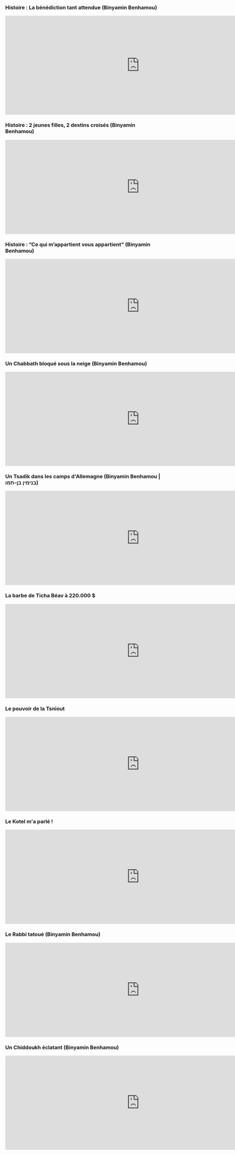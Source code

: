 <!DOCTYPE html>
<html lang="en">
<head>
    <meta charset="UTF-8">
    <meta http-equiv="X-UA-Compatible" content="IE=edge">
    <meta name="viewport" content="width=device-width, initial-scale=1.0">
    <title>Histoire pour Chabbath</title>
    <link rel="stylesheet" href="histoire.css">
    <link rel="shortcut icon" href="https://media.torah-box.com/une-histoire-pour-chabbath-1984.jpg">
</head>
<body>
    <h3>Histoire : La bénédiction tant attendue (Binyamin Benhamou)</h3>
    <iframe width="853" height="315" src="https://www.youtube.com/embed/dmyJeiTQMj4" title="YouTube video player" frameborder="0" allow="accelerometer; autoplay; clipboard-write; encrypted-media; gyroscope; picture-in-picture" allowfullscreen></iframe>
<h3>Histoire : 2 jeunes filles, 2 destins croisés (Binyamin Benhamou)</h3>
<iframe width="853" height="300" src="https://www.youtube.com/embed/8nldP8B-U4s" title="YouTube video player" frameborder="0" allow="accelerometer; autoplay; clipboard-write; encrypted-media; gyroscope; picture-in-picture" allowfullscreen></iframe>
<h3>Histoire : ”Ce qui m’appartient vous appartient” (Binyamin Benhamou)</h3>
<iframe width="853" height="300" src="https://www.youtube.com/embed/2Eh3N7d_sLw" title="YouTube video player" frameborder="0" allow="accelerometer; autoplay; clipboard-write; encrypted-media; gyroscope; picture-in-picture" allowfullscreen></iframe>
<h3>Un Chabbath bloqué sous la neige (Binyamin Benhamou)</h3>
<iframe width="853" height="300" src="https://www.youtube.com/embed/0ohLiLuUKd8" title="YouTube video player" frameborder="0" allow="accelerometer; autoplay; clipboard-write; encrypted-media; gyroscope; picture-in-picture" allowfullscreen></iframe>
<h3>Un Tsadik dans les camps d'Allemagne (Binyamin Benhamou | בנימין בן-חמו)</h3>
<iframe width="853" height="300" src="https://www.youtube.com/embed/IOig28xcvHY" title="YouTube video player" frameborder="0" allow="accelerometer; autoplay; clipboard-write; encrypted-media; gyroscope; picture-in-picture" allowfullscreen></iframe>
<h3>La barbe de Ticha Béav à 220.000 $
</h3>
<iframe width="853" height="300" src="https://www.youtube.com/embed/xNaVKp1fisw" title="YouTube video player" frameborder="0" allow="accelerometer; autoplay; clipboard-write; encrypted-media; gyroscope; picture-in-picture" allowfullscreen></iframe>
<h3>Le pouvoir de la Tsniout
</h3>
<iframe width="853" height="300" src="https://www.youtube.com/embed/jtWlpikCv-U" title="YouTube video player" frameborder="0" allow="accelerometer; autoplay; clipboard-write; encrypted-media; gyroscope; picture-in-picture" allowfullscreen></iframe>
<h3>Le Kotel m'a parlé !</h3>
<iframe width="853" height="300" src="https://www.youtube.com/embed/5MwzcfKzFSo" title="YouTube video player" frameborder="0" allow="accelerometer; autoplay; clipboard-write; encrypted-media; gyroscope; picture-in-picture" allowfullscreen></iframe>
<h3>Le Rabbi tatoué (Binyamin Benhamou)
</h3>
<iframe width="853" height="300" src="https://www.youtube.com/embed/wasBeAs0UZ0" title="YouTube video player" frameborder="0" allow="accelerometer; autoplay; clipboard-write; encrypted-media; gyroscope; picture-in-picture" allowfullscreen></iframe>
<h3>Un Chiddoukh éclatant (Binyamin Benhamou)</h3>
<iframe width="853" height="300" src="https://www.youtube.com/embed/hmaHKZwfW7Y" title="YouTube video player" frameborder="0" allow="accelerometer; autoplay; clipboard-write; encrypted-media; gyroscope; picture-in-picture" allowfullscreen></iframe>


</body>
</html>
